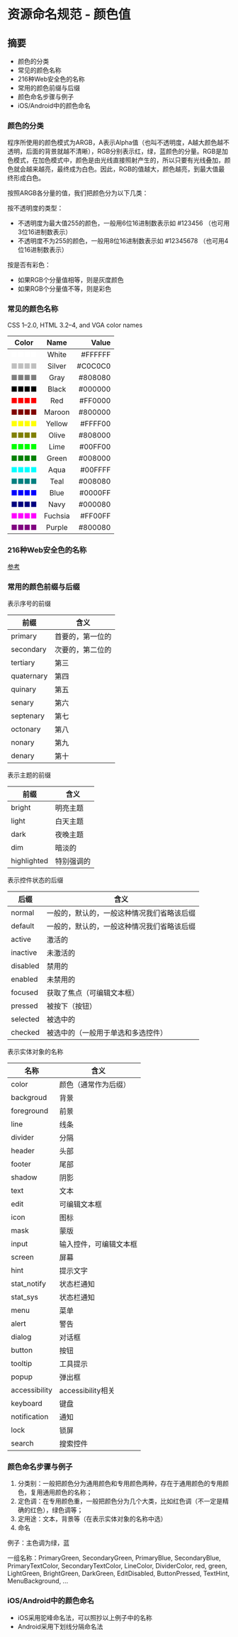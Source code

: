 # 资源命名规范 - 颜色值

## 摘要

* 颜色的分类
* 常见的颜色名称
* 216种Web安全色的名称
* 常用的颜色前缀与后缀
* 颜色命名步骤与例子
* iOS/Android中的颜色命名

### 颜色的分类

程序所使用的颜色模式为ARGB，A表示Alpha值（也叫不透明度，A越大颜色越不透明，后面的背景就越不清晰），RGB分别表示红，绿，蓝颜色的分量。RGB是加色模式，在加色模式中，颜色是由光线直接照射产生的，所以只要有光线叠加，颜色就会越来越亮，最终成为白色。因此，RGB的值越大，颜色越亮，到最大值最终形成白色。

按照ARGB各分量的值，我们把颜色分为以下几类：

按不透明度的类型：

* 不透明度为最大值255的颜色，一般用6位16进制数表示如 #123456 （也可用3位16进制数表示）
* 不透明度不为255的颜色，一般用8位16进制数表示如 #12345678 （也可用4位16进制数表示）

按是否有彩色：

* 如果RGB个分量值相等，则是灰度颜色
* 如果RGB个分量值不等，则是彩色

### 常见的颜色名称

CSS 1–2.0, HTML 3.2–4, and VGA color names

| Color                                   | Name    | Value |
| --------------------------------------- |:-------:| ------:|
| <span style="color:#FFFFFF">■■■■</span> | White   | #FFFFFF
| <span style="color:#C0C0C0">■■■■</span> | Silver  | #C0C0C0
| <span style="color:#808080">■■■■</span> | Gray    | #808080
| <span style="color:#000000">■■■■</span> | Black   | #000000
| <span style="color:#FF0000">■■■■</span> | Red     | #FF0000
| <span style="color:#800000">■■■■</span> | Maroon  | #800000
| <span style="color:#FFFF00">■■■■</span> | Yellow  | #FFFF00
| <span style="color:#808000">■■■■</span> | Olive   | #808000
| <span style="color:#00FF00">■■■■</span> | Lime    | #00FF00
| <span style="color:#008000">■■■■</span> | Green   | #008000
| <span style="color:#00FFFF">■■■■</span> | Aqua    | #00FFFF
| <span style="color:#008080">■■■■</span> | Teal    | #008080
| <span style="color:#0000FF">■■■■</span> | Blue    | #0000FF
| <span style="color:#000080">■■■■</span> | Navy    | #000080
| <span style="color:#FF00FF">■■■■</span> | Fuchsia | #FF00FF
| <span style="color:#800080">■■■■</span> | Purple  | #800080

### 216种Web安全色的名称

[参考](https://en.wikipedia.org/wiki/Web_colors)

### 常用的颜色前缀与后缀

表示序号的前缀

| 前缀            | 含义 |
|----------------|-------------------------------------------------------------|
| primary        | 首要的，第一位的
| secondary      | 次要的，第二位的
| tertiary       | 第三
| quaternary     | 第四
| quinary        | 第五
| senary         | 第六
| septenary      | 第七
| octonary       | 第八
| nonary         | 第九
| denary         | 第十

表示主题的前缀

| 前缀            | 含义 |
|----------------|-------------------------------------------------------------|
| bright         | 明亮主题
| light          | 白天主题
| dark           | 夜晚主题
| dim            | 暗淡的
| highlighted    | 特别强调的

表示控件状态的后缀

| 后缀            | 含义 |
|----------------|-------------------------------------------------------------|
| normal         | 一般的，默认的，一般这种情况我们省略该后缀
| default        | 一般的，默认的，一般这种情况我们省略该后缀
| active         | 激活的
| inactive       | 未激活的
| disabled       | 禁用的
| enabled        | 未禁用的
| focused        | 获取了焦点（可编辑文本框）
| pressed        | 被按下（按钮）
| selected       | 被选中的
| checked        | 被选中的（一般用于单选和多选控件）

表示实体对象的名称

| 名称            | 含义 |
|----------------|-------------------------------------------------------------|
| color          | 颜色（通常作为后缀）
| backgroud      | 背景
| foreground     | 前景
| line           | 线条
| divider        | 分隔
| header         | 头部
| footer         | 尾部
| shadow         | 阴影
| text           | 文本
| edit           | 可编辑文本框
| icon           | 图标
| mask           | 蒙版
| input          | 输入控件，可编辑文本框
| screen         | 屏幕
| hint           | 提示文字
| stat_notify    | 状态栏通知
| stat_sys       | 状态栏通知
| menu           | 菜单
| alert          | 警告
| dialog         | 对话框
| button         | 按钮
| tooltip        | 工具提示
| popup          | 弹出框
| accessibility  | accessibility相关
| keyboard       | 键盘
| notification   | 通知
| lock           | 锁屏
| search         | 搜索控件


### 颜色命名步骤与例子

1. 分类别：一般把颜色分为通用颜色和专用颜色两种，存在于通用颜色的专用颜色，复用通用颜色的名称；
2. 定色调：在专用颜色重，一般把颜色分为几个大类，比如红色调（不一定是精确的红色），绿色调等；
3. 定用途：文本，背景等（在表示实体对象的名称中选）
4. 命名

例子：主色调为绿，蓝

一组名称：PrimaryGreen, SecondaryGreen, PrimaryBlue, SecondaryBlue, PrimaryTextColor, SecondaryTextColor, LineColor, DividerColor, red, green, LightGreen, BrightGreen, DarkGreen, EditDisabled, ButtonPressed, TextHint, MenuBackground, ...

###  iOS/Android中的颜色命名

* iOS采用驼峰命名法，可以照抄以上例子中的名称
* Android采用下划线分隔命名法


